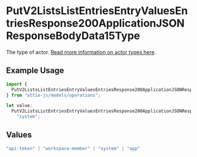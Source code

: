 # PutV2ListsListEntriesEntryValuesEntriesResponse200ApplicationJSONResponseBodyData15Type

The type of actor. [Read more information on actor types here](/docs/actors).

## Example Usage

```typescript
import {
  PutV2ListsListEntriesEntryValuesEntriesResponse200ApplicationJSONResponseBodyData15Type,
} from "attio-js/models/operations";

let value:
  PutV2ListsListEntriesEntryValuesEntriesResponse200ApplicationJSONResponseBodyData15Type =
    "system";
```

## Values

```typescript
"api-token" | "workspace-member" | "system" | "app"
```